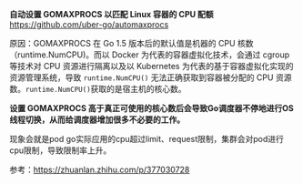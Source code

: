 
**自动设置 GOMAXPROCS 以匹配 Linux 容器的 CPU 配额**
https://github.com/uber-go/automaxprocs

原因：GOMAXPROCS 在 Go 1.5 版本后的默认值是机器的 CPU 核数 （runtime.NumCPU)。而以 Docker 为代表的容器虚拟化技术，会通过 cgroup 等技术对 CPU 资源进行隔离以及以 Kubernetes 为代表的基于容器虚拟化实现的资源管理系统，导致 `runtime.NumCPU()` 无法正确获取到容器被分配的 CPU 资源数。`runtime.NumCPU()`获取的是宿主机的核心数。

**设置 GOMAXPROCS 高于真正可使用的核心数后会导致Go调度器不停地进行OS线程切换，从而给调度器增加很多不必要的工作。**

现象会就是pod go实际应用的cpu超过limit、request限制，集群会对pod进行cpu限制，导致限制率上升。


参考：https://zhuanlan.zhihu.com/p/377030728